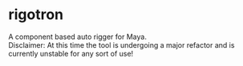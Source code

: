 # rigotron
A component based auto rigger for Maya.  
Disclaimer: At this time the tool is undergoing a major refactor and is currently unstable for any sort of use!
